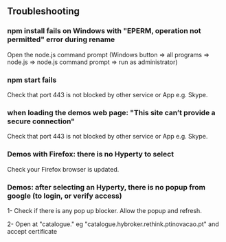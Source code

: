 ## Troubleshooting

### npm install fails on Windows with "EPERM, operation not permitted" error during rename

Open the node.js command prompt (Windows button => all programs => node.js => node.js command prompt => run as administrator)

### npm start fails

Check that port 443 is not blocked by other service or App e.g. Skype.

### when loading the demos web page: "This site can’t provide a secure connection"

Check that port 443 is not blocked by other service or App e.g. Skype.

### Demos with Firefox: there is no Hyperty to select

Check your Firefox browser is updated.

### Demos: after selecting an Hyperty, there is no popup from google (to login, or verify access)

1- Check if there is any pop up blocker. Allow the popup and refresh.

2- Open at "catalogue.<domain>" eg "catalogue.hybroker.rethink.ptinovacao.pt" and accept certificate

